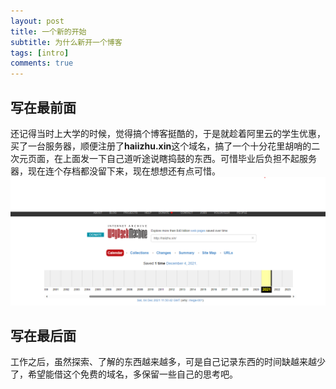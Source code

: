 ```yaml
---
layout: post
title: 一个新的开始
subtitle: 为什么新开一个博客
tags: [intro]
comments: true
---
```


## 写在最前面

还记得当时上大学的时候，觉得搞个博客挺酷的，于是就趁着阿里云的学生优惠，买了一台服务器，顺便注册了**haiizhu.xin**这个域名，搞了一个十分花里胡哨的二次元页面，在上面发一下自己道听途说瞎捣鼓的东西。可惜毕业后负担不起服务器，现在连个存档都没留下来，现在想想还有点可惜。
![Crepe](../assets/img/xin.png)

## 写在最后面
工作之后，虽然探索、了解的东西越来越多，可是自己记录东西的时间缺越来越少了，希望能借这个免费的域名，多保留一些自己的思考吧。
